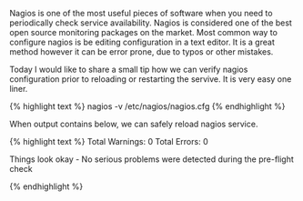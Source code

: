 Nagios is one of the most useful pieces of software when you need to periodically check service availability. Nagios is considered one of the best open source monitoring packages on the market. Most common way to configure nagios is be editing configuration in a text editor. It is a great method however it can be error prone, due to typos or other mistakes.


Today I would like to share a small tip how we can verify nagios configuration prior to reloading or restarting the servive. It is very easy one liner.

{% highlight text %}
nagios -v /etc/nagios/nagios.cfg
{% endhighlight %}

When output contains below, we can safely reload nagios service.

{% highlight text %}
Total Warnings: 0
Total Errors:   0

Things look okay - No serious problems were detected during the pre-flight check

{% endhighlight %}

